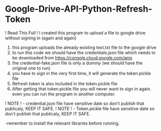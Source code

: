 # Google-Drive-API-Python-Refresh-Token
! Read This Full !
I created this program to upload a file to google drive without signing in (again and again)
1) this program uploads the already existing text.txt file to the google drive
2) to run this code we should have the credentials.json file which needs to be downloaded from https://console.cloud.google.com/apis
3) the credential-fake.json file is only a dummy (we should have the original one to run)
4) you have to sign in the very first time, it will generate the token.pickle file
5) Refresh token is also included in the token.pickle file
6) After getting that token.pickle file you will never want to sign in again. even you can run the program in another computer.

! NOTE ! - credential.json file have sensitive date so don't publish that publicaly, KEEP IT SAFE.
! NOTE ! - Token.pickle file have sensitive date so don't publish that publicaly, KEEP IT SAFE.

-remember to install the relevant libraries before running.